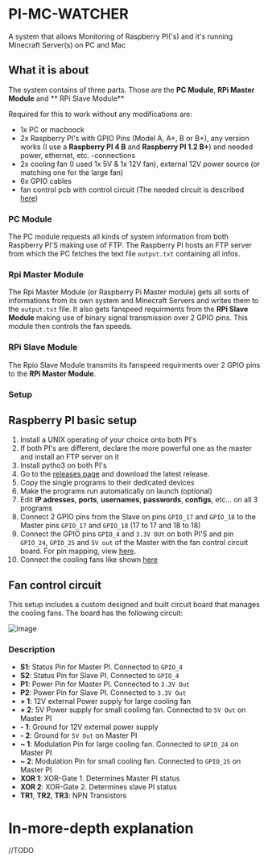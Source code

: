 # PI-MC-WATCHER
A system that allows Monitoring of Raspberry PI('s) and it's running Minecraft Server(s) on PC and Mac

## What it is about
The system contains of three parts. Those are the **PC Module**, **RPi Master Module** and ** RPi Slave Module**

Required for this to work without any modifications are: 
- 1x PC or macboock
- 2x Raspberry PI's with GPIO Pins (Model A, A+, B or B+), any version works (I use a **Raspberry PI 4 B** and **Raspberry PI 1.2 B+**) and needed power, ethernet, etc. -connections
- 2x cooling fan (I used 1x 5V & 1x 12V fan), external 12V power source (or matching one for the large fan)
- 6x GPIO cables
- fan control pcb with control circuit (The needed circuit is described [here](#fan-control-circuit))

### PC Module
The PC module requests all kinds of system information from both Raspberry PI'S making use of FTP. The Raspberry PI hosts an FTP server from which the PC fetches the text file `output.txt` containing all infos.

### Rpi Master Module
The Rpi Master Module (or Raspberry Pi Master module) gets all sorts of informations from its own system and Minecraft Servers and writes them to the `output.txt` file. It also gets fanspeed requirments from the **RPi Slave Module** making use of binary signal transmission over 2 GPIO pins. This module then controls the fan speeds.

### RPi Slave Module
The Rpio Slave Module transmits its fanspeed requirments over 2 GPIO pins to the **RPi Master Module**.

### Setup
## Raspberry PI basic setup
1. Install a UNIX operating of your choice onto both PI's
2. If both PI's are different, declare the more powerful one as the master and install an FTP server on it
3. Install pytho3 on both PI's
4. Go to the [releases page](https://github.com/J-onasJones/PI-MC-WATCHER/releases) and download the latest release.
5. Copy the single programs to their dedicated devices
6. Make the programs run automatically on launch (optional)
7. Edit **IP adresses**, **ports**, **usernames**, **passwords**, **configs**, etc... on all 3 programs
8. Connect 2 GPIO pins from the Slave on pins `GPIO_17` and `GPIO_18` to the Master pins `GPIO_17` and `GPIO_18` (17 to 17  and 18 to 18)
9. Connect the GPIO pins `GPIO_4` and `3.3V OUt` on both PI'S and pin `GPIO_24`, `GPIO_25` and `5V out` of the Master with the fan control circuit board. For pin mapping, view [here](#fan-control-circuit).
10. Connect the cooling fans like shown [here](#fan-control-circuit)

## Fan control circuit

This setup includes a custom designed and built circuit board that manages the cooling fans. The board has the following circuit:

![image](https://user-images.githubusercontent.com/91549607/154872478-d2807b99-3585-4100-b591-f2baa214ea48.png)

### Description
- **S1**: Status Pin for Master PI. Connected to `GPIO_4`
- **S2**: Status Pin for Slave PI. Connected to `GPIO_4`
- **P1**: Power Pin for Master PI. Connected to `3.3V Out`
- **P2**: Power Pin for Slave PI. Connected to `3.3V Out`
- **+ 1**: 12V external Power supply for large cooling fan
- **+ 2**: 5V Power supply for small coolimg fan. Connected to `5V Out` on Master PI
- **- 1**: Ground for 12V external power supply
- **- 2**: Ground for `5V Out` on Master PI
- **\~ 1**: Modulation Pin for large cooling fan. Connected to `GPIO_24` on Master PI
- **\~ 2**: Modulation Pin for small cooling fan. Connected to `GPIO_25` on Master PI
- **XOR 1**: XOR-Gate 1. Determines Master PI status
- **XOR 2**: XOR-Gate 2. Determines slave PI status
- **TR1**, **TR2**, **TR3**: NPN Transistors

# In-more-depth explanation

//TODO
